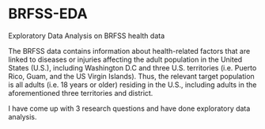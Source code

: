 # BRFSS-EDA
Exploratory Data Analysis on BRFSS health data



The BRFSS data contains information about health-related factors that are linked to diseases or injuries affecting the adult population in the United States (U.S.), including Washington D.C and three U.S. territories (i.e. Puerto Rico, Guam, and the US Virgin Islands). Thus, the relevant target population is all adults (i.e. 18 years or older) residing in the U.S., including adults in the aforementioned three territories and district.



I have come up with 3 research questions and have done exploratory data analysis.
